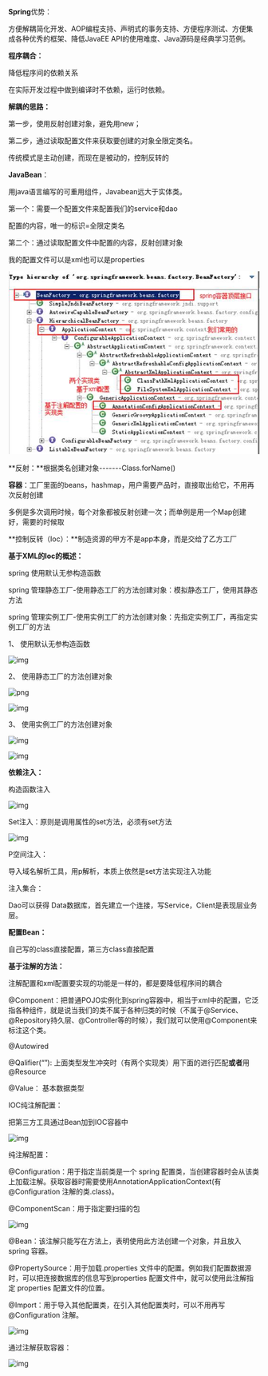 **Spring**优势：

方便解耦简化开发、AOP编程支持、声明式的事务支持、方便程序测试、方便集成各种优秀的框架、降低JavaEE API的使用难度、Java源码是经典学习范例。

 

**程序耦合：**

降低程序间的依赖关系

在实际开发过程中做到编译时不依赖，运行时依赖。

 

**解耦的思路：**

第一步，使用反射创建对象，避免用new；

第二步，通过读取配置文件来获取要创建的对象全限定类名。

传统模式是主动创建，而现在是被动的，控制反转的 

 

**JavaBean**：

用java语言编写的可重用组件，Javabean远大于实体类。

 

第一个：需要一个配置文件来配置我们的service和dao

配置的内容，唯一的标识=全限定类名

第二个：通过读取配置文件中配置的内容，反射创建对象

 

我的配置文件可以是xml也可以是properties

![Image text](https://github.com/memory-tech/JavaEE/blob/main/img/clip_image002.jpg)

**反射：**根据类名创建对象-------Class.forName()

 

**容器**：工厂里面的beans，hashmap，用户需要产品时，直接取出给它，不用再次反射创建

多例是多次调用时候，每个对象都被反射创建一次；而单例是用一个Map创建好，需要的时候取

 

**控制反转（Ioc）：**制造资源的甲方不是app本身，而是交给了乙方工厂

 

**基于XML的Ioc的概述：**

spring 使用默认无参构造函数

spring 管理静态工厂-使用静态工厂的方法创建对象：模拟静态工厂，使用其静态方法

spring 管理实例工厂-使用实例工厂的方法创建对象：先指定实例工厂，再指定实例工厂的方法

 

1、 使用默认无参构造函数

![img](file:///C:/Users/memory/AppData/Local/Temp/msohtmlclip1/01/clip_image004.png)

 

2、 使用静态工厂的方法创建对象

![png](file:///C:/Users/memory/AppData/Local/Temp/msohtmlclip1/01/clip_image006.png)

![img](file:///C:/Users/memory/AppData/Local/Temp/msohtmlclip1/01/clip_image008.png)

 

3、 使用实例工厂的方法创建对象

![img](file:///C:/Users/memory/AppData/Local/Temp/msohtmlclip1/01/clip_image010.png)

![img](file:///C:/Users/memory/AppData/Local/Temp/msohtmlclip1/01/clip_image012.png)

 

**依赖注入：**

 

构造函数注入

![img](file:///C:/Users/memory/AppData/Local/Temp/msohtmlclip1/01/clip_image014.jpg)

Set注入：原则是调用属性的set方法，必须有set方法

![img](file:///C:/Users/memory/AppData/Local/Temp/msohtmlclip1/01/clip_image016.jpg)

P空间注入：

导入域名解析工具，用p解析，本质上依然是set方法实现注入功能

注入集合：

 

 

Dao可以获得 Data数据库，首先建立一个连接，写Service，Client是表现层业务层。

 

**配置Bean：**

自己写的class直接配置，第三方class直接配置

 

 

**基于注解的方法：**

 

注解配置和xml配置要实现的功能是一样的，都是要降低程序间的耦合

@Component：把普通POJO实例化到spring容器中，相当于xml中的配置，它泛指各种组件，就是说当我们的类不属于各种归类的时候（不属于@Service、@Repository持久层、@Controller等的时候），我们就可以使用@Component来标注这个类。

 

@Autowired

@Qalifier(“”): 上面类型发生冲突时（有两个实现类）用下面的进行匹配**或者**用@Resource

@Value： 基本数据类型

 

IOC纯注解配置：

把第三方工具通过Bean加到IOC容器中

 

![img](file:///C:/Users/memory/AppData/Local/Temp/msohtmlclip1/01/clip_image018.png)

纯注解配置：

@Configuration：用于指定当前类是一个 spring 配置类，当创建容器时会从该类上加载注解。获取容器时需要使用AnnotationApplicationContext(有@Configuration 注解的类.class)。

@ComponentScan：用于指定要扫描的包

![img](file:///C:/Users/memory/AppData/Local/Temp/msohtmlclip1/01/clip_image019.png)

@Bean：该注解只能写在方法上，表明使用此方法创建一个对象，并且放入 spring 容器。

@PropertySource：用于加载.properties 文件中的配置。例如我们配置数据源时，可以把连接数据库的信息写到properties 配置文件中，就可以使用此注解指定 properties 配置文件的位置。

@Import：用于导入其他配置类，在引入其他配置类时，可以不用再写@Configuration 注解。

![img](file:///C:/Users/memory/AppData/Local/Temp/msohtmlclip1/01/clip_image021.png)

通过注解获取容器：

![img](file:///C:/Users/memory/AppData/Local/Temp/msohtmlclip1/01/clip_image023.png)

